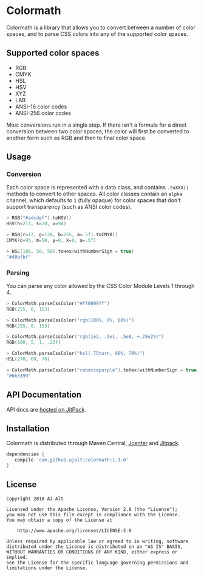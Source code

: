 # Colormath

Colormath is a library that allows you to convert between a number of color spaces, and to parse CSS
colors into any of the supported color spaces.

## Supported color spaces

* RGB
* CMYK
* HSL
* HSV
* XYZ
* LAB
* ANSI-16 color codes
* ANSI-256 color codes

Most conversions run in a single step. If there isn't a formula for a
direct conversion between two color spaces, the color will first be
converted to another form such as RGB and then to final color space.

## Usage

### Conversion

Each color space is represented with a data class, and contains
`.toXXX()` methods to convert to other spaces. All color classes contain an `alpha` channel, which
defaults to `1` (fully opaque) for color spaces that don't support transparency (such as ANSI color
codes).

```kotlin
> RGB("#adcdef").toHSV()
HSV(h=211, s=28, v=94)

> RGB(r=12, g=128, b=255, a=.5f).toCMYK()
CMYK(c=95, m=50, y=0, k=0, a=.5f)

> HSL(180, 50, 50).toHex(withNumberSign = true)
"#40bfbf"
```

### Parsing

You can parse any color allowed by the CSS Color Module Levels 1 through 4.

```kotlin
> ColorMath.parseCssColor("#ff0099ff")
RGB(255, 0, 153)

> ColorMath.parseCssColor("rgb(100%, 0%, 60%)")
RGB(255, 0, 153)

> ColorMath.parseCssColor("rgb(1e2, .5e1, .5e0, +.25e2%)")
RGB(100, 5, 1, .25f)

> ColorMath.parseCssColor("hsl(.75turn, 60%, 70%)")
HSL(270, 60, 70)

> ColorMath.parseCssColor("rebeccapurple").toHex(withNumberSign = true)
"#663399"
``` 

## API Documentation

API docs are [hosted on JitPack](https://jitpack.io/com/github/ajalt/colormath/1.3.0/javadoc/).

## Installation

Colormath is distributed through Maven Central,
[Jcenter](https://bintray.com/ajalt/maven/colormath) and
[Jitpack](https://jitpack.io/#ajalt/colormath).

```groovy
dependencies {
   compile 'com.github.ajalt:colormath:1.3.0'
}
```

## License

    Copyright 2018 AJ Alt

    Licensed under the Apache License, Version 2.0 (the "License");
    you may not use this file except in compliance with the License.
    You may obtain a copy of the License at

        http://www.apache.org/licenses/LICENSE-2.0

    Unless required by applicable law or agreed to in writing, software
    distributed under the License is distributed on an "AS IS" BASIS,
    WITHOUT WARRANTIES OR CONDITIONS OF ANY KIND, either express or implied.
    See the License for the specific language governing permissions and
    limitations under the License.
